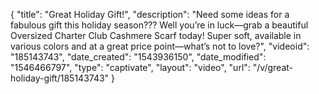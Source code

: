 {
    "title": "Great Holiday Gift!",
    "description": "Need some ideas for a fabulous gift this holiday season??? Well you’re in luck—grab a beautiful Oversized Charter Club Cashmere Scarf today! Super soft, available in various colors and at a great price point—what’s not to love?",
    "videoid": "185143743",
    "date_created": "1543936150",
    "date_modified": "1546466797",
    "type": "captivate",
    "layout": "video",
    "url": "\/v\/great-holiday-gift\/185143743"
}